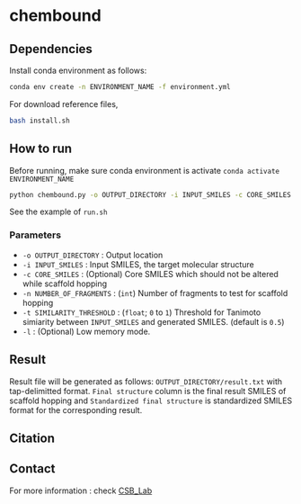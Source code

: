 # chembound

<!--<img src="./assets/graphical_abstract.png" width="450px"></img>-->

## Dependencies

Install conda environment as follows: 

```bash
conda env create -n ENVIRONMENT_NAME -f environment.yml
```

For download reference files,
```bash
bash install.sh
```


## How to run

Before running, make sure conda environment is activate `conda activate ENVIRONMENT_NAME`

```bash
python chembound.py -o OUTPUT_DIRECTORY -i INPUT_SMILES -c CORE_SMILES -n NUMBER_OF_FRAGMENTS -t SIMILARITY_THRESHOLD
```
See the example of `run.sh`


### Parameters

- `-o OUTPUT_DIRECTORY` : Output location
- `-i INPUT_SMILES` : Input SMILES, the target molecular structure
- `-c CORE_SMILES` : (Optional) Core SMILES which should not be altered while scaffold hopping
- `-n NUMBER_OF_FRAGMENTS` : (`int`) Number of fragments to test for scaffold hopping
- `-t SIMILARITY_THRESHOLD` : (`float`; `0` to `1`) Threshold for Tanimoto simiarity between `INPUT_SMILES` and generated SMILES. (default is `0.5`)
- `-l` : (Optional) Low memory mode.


## Result

Result file will be generated as follows: `OUTPUT_DIRECTORY/result.txt` with tap-delimitted format. `Final structure` column is the final result SMILES of scaffold hopping and `Standardized final structure` is standardized SMILES format for the corresponding result.


## Citation

<!--```bibtex
@article{,
  title    = "",
  author   = "",
  journal  = "",
  month    = "",
  year     =  2024
}
```
-->

## Contact

For more information : check [CSB_Lab](https://www.csb-lab.net/)

